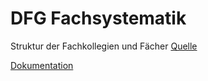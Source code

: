 DFG Fachsystematik
==================

Struktur der Fachkollegien und Fächer [Quelle](http://www.dfg.de/dfg_profil/gremien/fachkollegien/faecher/)

[Dokumentation](https://joetm.github.io/dfg-fachsystematik/index-en.html)
